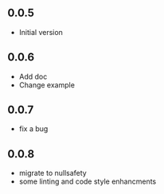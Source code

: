 ## 0.0.5

- Initial version

## 0.0.6

- Add doc
- Change example

## 0.0.7

- fix a bug

## 0.0.8

- migrate to nullsafety
- some linting and code style enhancments

